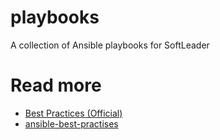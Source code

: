 # playbooks
A collection of Ansible playbooks for SoftLeader

# Read more

- [Best Practices (Official)](http://docs.ansible.com/ansible/latest/user_guide/playbooks_best_practices.html)
- [ansible-best-practises](https://github.com/enginyoyen/ansible-best-practises)
